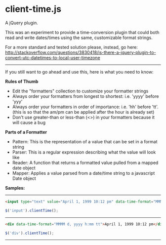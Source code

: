 client-time.js
==============

A jQuery plugin.

This was an experiment to provide a time-conversion plugin that could both read and write dates/times using the same, customizable format strings.

For a more standard and tested solution please, instead, go here:
http://stackoverflow.com/questions/3830418/is-there-a-jquery-plugin-to-convert-utc-datetimes-to-local-user-timezone

----

If you still want to go ahead and use this, here is what you need to know:

**Rules of Thumb**
* Edit the "formatters" collection to customize your formatter strings
* Always order your formatters from longest to shortest: i.e. 'yyyy' before 'yyy'
* Always order your formatters in order of importance: i.e. 'hh' before 'tt'. (this is so that the am/pm can be applied after the hour is already set)
* Don't use greater-than or less-than (<>) in your formatters because it will cause a bug

**Parts of a Formatter**
* Pattern: This is the representation of a value that can be set in a format string
* Parser:  This is a regular expression describing what the value will look like
* Reader:  A function that returns a formatted value pulled from a mapped date object
* Mapper:  Applies a value parsed from a date/time string to a javascript Date object

**Samples:**

----

```html
<input type="text" value="April 1, 1999 10:12 pm" data-time-format="MMMM d, yyyy h:mm tt" />
```
```javascript
$('input').clientTime();
```

----

```html
<div data-time-format="MMMM d, yyyy h:mm tt">April 1, 1999 10:12 pm</div>
```
```javascript
$('div').clientTime();
```

----
